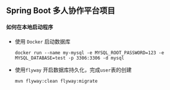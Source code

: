 ## Spring Boot 多人协作平台项目

#### 如何在本地启动程序

- 使用 `Docker` 启动数据库

    ```
    docker run --name my-mysql -e MYSQL_ROOT_PASSWORD=123 -e MYSQL_DATABASE=test -p 3306:3306 -d mysql
    ```
- 使用`flyway` 开启数据库持久化，完成`user`表的创建
    ```
    mvn flyway:clean flyway:migrate
    ``` 